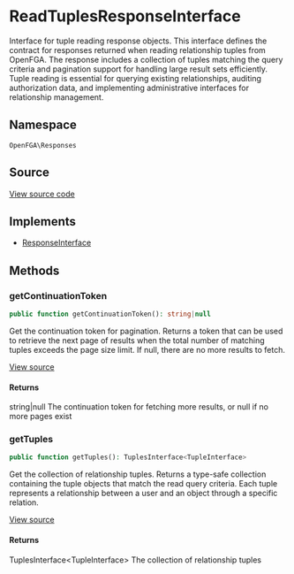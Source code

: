 # ReadTuplesResponseInterface

Interface for tuple reading response objects. This interface defines the contract for responses returned when reading relationship tuples from OpenFGA. The response includes a collection of tuples matching the query criteria and pagination support for handling large result sets efficiently. Tuple reading is essential for querying existing relationships, auditing authorization data, and implementing administrative interfaces for relationship management.

## Namespace
`OpenFGA\Responses`

## Source
[View source code](https://github.com/evansims/openfga-php/blob/main/src/Responses/ReadTuplesResponseInterface.php)

## Implements
* [ResponseInterface](ResponseInterface.md)



## Methods
### getContinuationToken


```php
public function getContinuationToken(): string|null
```

Get the continuation token for pagination. Returns a token that can be used to retrieve the next page of results when the total number of matching tuples exceeds the page size limit. If null, there are no more results to fetch.

[View source](https://github.com/evansims/openfga-php/blob/main/src/Responses/ReadTuplesResponseInterface.php#L45)


#### Returns
string&#124;null
 The continuation token for fetching more results, or null if no more pages exist

### getTuples


```php
public function getTuples(): TuplesInterface<TupleInterface>
```

Get the collection of relationship tuples. Returns a type-safe collection containing the tuple objects that match the read query criteria. Each tuple represents a relationship between a user and an object through a specific relation.

[View source](https://github.com/evansims/openfga-php/blob/main/src/Responses/ReadTuplesResponseInterface.php#L56)


#### Returns
TuplesInterface&lt;TupleInterface&gt;
 The collection of relationship tuples

